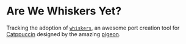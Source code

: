 # Are We Whiskers Yet?

Tracking the adoption of
[`whiskers`](https://github.com/catppuccin/toolbox/tree/main/whiskers), an
awesome port creation tool for [Catppuccin](https://github.com/catppuccin)
designed by the amazing [pigeon](https://github.com/backwardspy).
